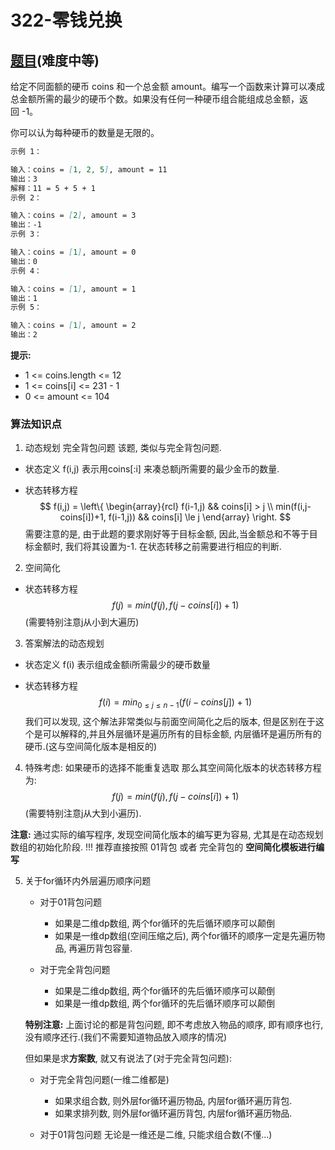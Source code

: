 # 322-零钱兑换

## [题目](https://leetcode-cn.com/problems/coin-change/)(难度中等)

给定不同面额的硬币 coins 和一个总金额 amount。编写一个函数来计算可以凑成总金额所需的最少的硬币个数。如果没有任何一种硬币组合能组成总金额，返回 -1。

你可以认为每种硬币的数量是无限的。

~~~markdown
示例 1：

输入：coins = [1, 2, 5], amount = 11
输出：3 
解释：11 = 5 + 5 + 1
示例 2：

输入：coins = [2], amount = 3
输出：-1
示例 3：

输入：coins = [1], amount = 0
输出：0
示例 4：

输入：coins = [1], amount = 1
输出：1
示例 5：

输入：coins = [1], amount = 2
输出：2
~~~

**提示:**
- 1 <= coins.length <= 12
- 1 <= coins[i] <= 231 - 1
- 0 <= amount <= 104

### 算法知识点
1. 动态规划 完全背包问题
该题, 类似与完全背包问题.

- 状态定义
f(i,j) 表示用coins[:i] 来凑总额j所需要的最少金币的数量.

- 状态转移方程
$$
f(i,j) = \left\{
    \begin{array}{rcl}
        f(i-1,j) && coins[i] > j \\
        min(f(i,j-coins[i])+1, f(i-1,j)) && coins[i] \le j
    \end{array}
\right.
$$
需要注意的是, 由于此题的要求刚好等于目标金额, 因此,当金额总和不等于目标金额时, 我们将其设置为-1. 在状态转移之前需要进行相应的判断.

2. 空间简化
- 状态转移方程
$$
f(j) = min(f(j), f(j-coins[i])+1)
$$
(需要特别注意j从小到大遍历)

3. 答案解法的动态规划

- 状态定义
f(i) 表示组成金额i所需最少的硬币数量

- 状态转移方程
$$
f(i) = min_{0 \le j \le n-1}(f(i-coins[j])+1)
$$
我们可以发现, 这个解法非常类似与前面空间简化之后的版本, 但是区别在于这个是可以解释的,并且外层循环是遍历所有的目标金额, 内层循环是遍历所有的硬币.(这与空间简化版本是相反的)

4. 特殊考虑: 如果硬币的选择不能重复选取
那么其空间简化版本的状态转移方程为:
$$
f(j) = min(f(j), f(j-coins[i])+1)
$$
(需要特别注意j从大到小遍历).

**注意:**
通过实际的编写程序, 发现空间简化版本的编写更为容易, 尤其是在动态规划数组的初始化阶段.
!!! 推荐直接按照 01背包 或者 完全背包的 **空间简化模板进行编写**


5. 关于for循环内外层遍历顺序问题
    - 对于01背包问题
        - 如果是二维dp数组, 两个for循环的先后循环顺序可以颠倒
        - 如果是一维dp数组(空间压缩之后), 两个for循环的顺序一定是先遍历物品, 再遍历背包容量.

    - 对于完全背包问题
        - 如果是二维dp数组, 两个for循环的先后循环顺序可以颠倒
        - 如果是一维dp数组, 两个for循环的先后循环顺序可以颠倒
    
    **特别注意:** 上面讨论的都是背包问题, 即不考虑放入物品的顺序, 即有顺序也行,没有顺序还行.(我们不需要知道物品放入顺序的情况)

    但如果是求**方案数**, 就又有说法了(对于完全背包问题):

    - 对于完全背包问题(一维二维都是)
        - 如果求组合数, 则外层for循环遍历物品, 内层for循环遍历背包.
        - 如果求排列数, 则外层for循环遍历背包, 内层for循环遍历物品.

    - 对于01背包问题
        无论是一维还是二维, 只能求组合数(不懂...)
